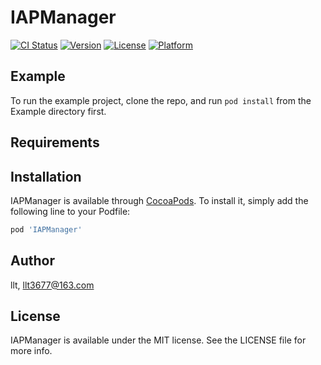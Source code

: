 # IAPManager

[![CI Status](https://img.shields.io/travis/llt/IAPManager.svg?style=flat)](https://travis-ci.org/llt/IAPManager)
[![Version](https://img.shields.io/cocoapods/v/IAPManager.svg?style=flat)](https://cocoapods.org/pods/IAPManager)
[![License](https://img.shields.io/cocoapods/l/IAPManager.svg?style=flat)](https://cocoapods.org/pods/IAPManager)
[![Platform](https://img.shields.io/cocoapods/p/IAPManager.svg?style=flat)](https://cocoapods.org/pods/IAPManager)

## Example

To run the example project, clone the repo, and run `pod install` from the Example directory first.

## Requirements

## Installation

IAPManager is available through [CocoaPods](https://cocoapods.org). To install
it, simply add the following line to your Podfile:

```ruby
pod 'IAPManager'
```

## Author

llt, llt3677@163.com

## License

IAPManager is available under the MIT license. See the LICENSE file for more info.

